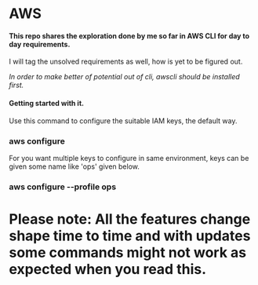 # AWS
#### This repo shares the exploration done by me so far in AWS CLI for day to day requirements.
I will tag the unsolved requirements as well, how is yet to be figured out.

*In order to make better of potential out of cli, awscli should be installed first.*

#### Getting started with it.

Use this command to configure the suitable IAM keys, the default way.
### aws configure

For you want multiple keys to configure in same environment, keys can be given some name like 'ops' given below.
### aws configure --profile ops



# Please note: All the features change shape time to time and with updates some commands might not work as expected when you read this.
